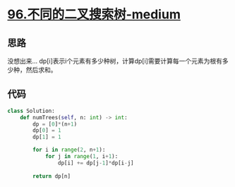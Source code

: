# [96.不同的二叉搜索树-medium](https://leetcode-cn.com/problems/unique-binary-search-trees/)

## 思路
没想出来... dp[i]表示i个元素有多少种树，计算dp[i]需要计算每一个元素为根有多少种，然后求和。

## 代码
```python
class Solution:
    def numTrees(self, n: int) -> int:
        dp = [0]*(n+1)
        dp[0] = 1
        dp[1] = 1

        for i in range(2, n+1):
            for j in range(1, i+1):
                dp[i] += dp[j-1]*dp[i-j]
        
        return dp[n]
```